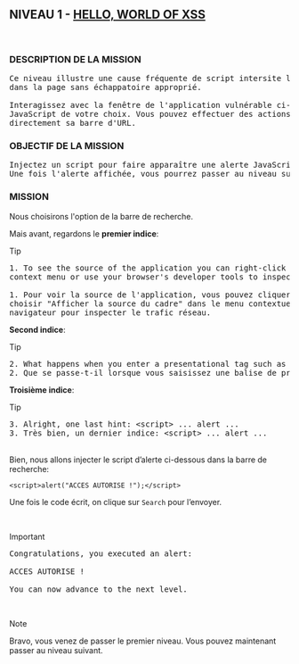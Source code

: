 ## NIVEAU 1 - [HELLO, WORLD OF XSS](https://xss-game.appspot.com/level1)

<br>

### DESCRIPTION DE LA MISSION

<pre>
Ce niveau illustre une cause fréquente de script intersite lorsque l'entrée de l'utilisateur est directement incluse
dans la page sans échappatoire approprié.

Interagissez avec la fenêtre de l'application vulnérable ci-dessous et trouvez un moyen de lui faire exécuter le
JavaScript de votre choix. Vous pouvez effectuer des actions à l'intérieur de la fenêtre vulnérable ou modifier
directement sa barre d'URL.
</pre>

### OBJECTIF DE LA MISSION

<pre>
Injectez un script pour faire apparaître une alerte JavaScript() dans le cadre ci-dessous.
Une fois l'alerte affichée, vous pourrez passer au niveau suivant.
</pre>

### MISSION

Nous choisirons l'option de la barre de recherche.

Mais avant, regardons le **premier indice**:
> [!TIP]
> <pre>
> 1. To see the source of the application you can right-click on the frame and choose View Frame Source from the
> context menu or use your browser's developer tools to inspect network traffic.
>
> 1. Pour voir la source de l'application, vous pouvez cliquer avec le bouton droit de la souris sur le cadre et
> choisir "Afficher la source du cadre" dans le menu contextuel ou utiliser les outils de développement de votre
> navigateur pour inspecter le trafic réseau.
></pre>

**Second indice**:
> [!TIP]
> <pre>
> 2. What happens when you enter a presentational tag such as &lt;h1&gt;?
> 2. Que se passe-t-il lorsque vous saisissez une balise de présentation telle que &lt;h1&gt; ?
> </pre>

**Troisième indice**:
> [!TIP]
> <pre>
> 3. Alright, one last hint: &lt;script&gt; ... alert ...
> 3. Très bien, un dernier indice: &lt;script&gt; ... alert ...
> </pre>

<br>Bien, nous allons injecter le script d’alerte ci-dessous dans la barre de recherche:

```
<script>alert("ACCES AUTORISE !");</script>        
```

Une fois le code écrit, on clique sur `Search` pour l’envoyer.

<br>

> [!IMPORTANT]
> <pre>
> Congratulations, you executed an alert:
>
> ACCES AUTORISE !
>
> You can now advance to the next level.
> </pre>

<br>

> [!NOTE]
> Bravo, vous venez de passer le premier niveau. Vous pouvez maintenant passer au niveau suivant. 